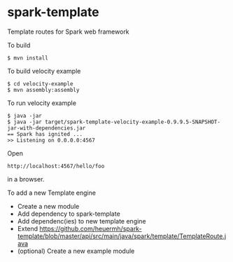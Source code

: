 spark-template
==============

Template routes for Spark web framework


To build

    $ mvn install


To build velocity example

    $ cd velocity-example
    $ mvn assembly:assembly


To run velocity example

    $ java -jar 
    $ java -jar target/spark-template-velocity-example-0.9.9.5-SNAPSHOT-jar-with-dependencies.jar 
    == Spark has ignited ...
    >> Listening on 0.0.0.0:4567

Open

    http://localhost:4567/hello/foo

in a browser.


To add a new Template engine

 - Create a new module
 - Add dependency to spark-template
 - Add dependenc(ies) to new template engine
 - Extend https://github.com/heuermh/spark-template/blob/master/api/src/main/java/spark/template/TemplateRoute.java
 - (optional) Create a new example module